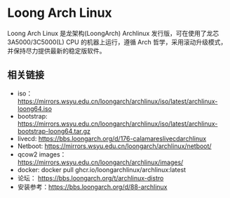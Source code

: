 # Loong Arch Linux

Loong Arch Linux 是龙架构(LoongArch) Archlinux 发行版，可在使用了龙芯 3A5000/3C5000(L) CPU 的机器上运行，遵循 Arch 哲学，采用滚动升级模式，并保持尽力提供最新的稳定版软件。

## 相关链接

- iso： https://mirrors.wsyu.edu.cn/loongarch/archlinux/iso/latest/archlinux-loong64.iso
- bootstrap: https://mirrors.wsyu.edu.cn/loongarch/archlinux/iso/latest/archlinux-bootstrap-loong64.tar.gz
- livecd: https://bbs.loongarch.org/d/176-calamareslivecdarchlinux
- Netboot: https://mirrors.wsyu.edu.cn/loongarch/archlinux/netboot/
- qcow2 images：https://mirrors.wsyu.edu.cn/loongarch/archlinux/images/
- docker: docker pull ghcr.io/loongarchlinux/archlinux:latest
- 论坛： https://bbs.loongarch.org/t/archlinux-distro
- 安装参考：https://bbs.loongarch.org/d/88-archlinux
